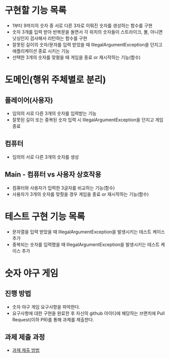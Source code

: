 # 구현할 기능 목록
* 1부터 9까지의 숫자 중 서로 다른 3자로 이뤄진 숫자를 생성하는 함수를 구현
* 숫자 3개를 입력 받아 반복문을 돌면서 각 위치의 숫자들이 스트라이크, 볼, 아니면 낫싱인지 검사해서 리턴하는 함수를 구현
* 잘못된 길이의 숫자/문자를 입력 받았을 때 IllegalArgumentException을 던지고 애플리케이션 종료 시키는 기능
* 선택한 3개의 숫자를 맞혔을 때 게임을 종료 or 재시작하는 기능(함수)

# 도메인(행위 주체별로 분리)
## 플레이어(사용자)
* 임의의 서로 다른 3개의 숫자를 입력받는 기능
* 잘못된 길이 또는 중복된 숫자 입력 시 IllegalArgumentException을 던지고 게임 종료

## 컴퓨터
* 임의의 서로 다른 3개의 숫자를 생성

## Main - 컴퓨터 vs 사용자 상호작용
* 컴퓨터와 사용자가 입력한 3글자를 비교하는 기능(함수)
* 사용자가 3개의 숫자를 맞췄을 경우 게임을 종료 or 재시작하는 기능(함수)

# 테스트 구현 기능 목록
* 문자열을 입력 받았을 때 IllegalArgumentException을 발생시키는 테스트 케이스 추가
* 중복되는 숫자를 입력했을 때 IllegalArgumentException을 발생시키는 테스트 케이스 추가

# 숫자 야구 게임
## 진행 방법
* 숫자 야구 게임 요구사항을 파악한다.
* 요구사항에 대한 구현을 완료한 후 자신의 github 아이디에 해당하는 브랜치에 Pull Request(이하 PR)를 통해 과제를 제출한다.

## 과제 제출 과정
* [과제 제출 방법](https://github.com/next-step/nextstep-docs/tree/master/precourse)